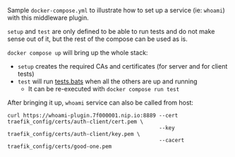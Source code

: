 Sample `docker-compose.yml` to illustrate how to set up a service (ie: `whoami`) with this middleware plugin.

`setup` and `test` are only defined to be able to run tests and do not make sense out of it, but the rest of the compose can be used as is.

`docker compose up` will bring up the whole stack:
* `setup` creates the required CAs and certificates (for server and for client tests)
* `test` will run [tests.bats](tests.bats) when all the others are up and running
    * It can be re-executed with `docker compose run test`

After bringing it up, `whoami` service can also be called from host:

```
curl https://whoami-plugin.7f000001.nip.io:8889 --cert traefik_config/certs/auth-client/cert.pem \
                                                --key traefik_config/certs/auth-client/key.pem \
                                                --cacert traefik_config/certs/good-one.pem
```